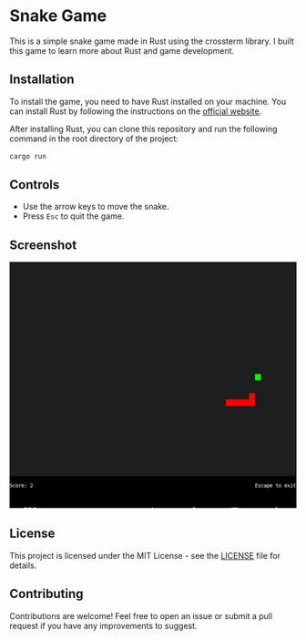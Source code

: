 # Snake Game

This is a simple snake game made in Rust using the crossterm library. I built this game to learn more about Rust and game development.

## Installation

To install the game, you need to have Rust installed on your machine. You can install Rust by following the instructions on the [official website](https://www.rust-lang.org/tools/install).

After installing Rust, you can clone this repository and run the following command in the root directory of the project:

```bash 
cargo run
```

## Controls 

- Use the arrow keys to move the snake.
- Press `Esc` to quit the game.

## Screenshot 

![screenshot](screenshot.jpg)

## License 

This project is licensed under the MIT License - see the [LICENSE](LICENSE) file for details.

## Contributing 

Contributions are welcome! Feel free to open an issue or submit a pull request if you have any improvements to suggest.
